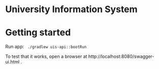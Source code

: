 # University Information System


# Getting started

Run app: `` ./gradlew uis-api::bootRun``

To test that it works, open a browser at http://localhost:8080/swagger-ui.html .